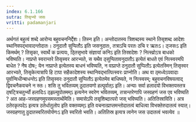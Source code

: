 ```yaml
---
index: 6.1.166
sutra: तिसृभ्यो जसः
vritti: padamanjari
---
```


 अर्थगतं बहुत्वं शब्दे आरोप्य बहुवचननिर्द्देशः। तिस्न इति। अन्तोदातस्य त्रिशब्दस्य स्थाने तिसृशब्द आदेशः स्थानिवपद्भावादन्तोदातः। ठनुदातौ सुप्पितौऽ इति जसनुदातः, तत्राऽचि परतः ठचि र ऋतःऽ। ठ्जसःऽ इति किमर्थम् ? तिसृका, स्वार्थे क प्रत्ययः, ठ्तिसृभावे संज्ञायां कनिऽ इति तिस्रादेशः ? नित्स्व्रोऽत्र बाधको भविष्यति। नाप्रप्ते स्वरान्तरे तिसृस्वर आरभ्यते, स यथैव ठ्सुप्पितावनुदातौऽ इत्येतं बाधते एवं नित्स्वरमपि बाधेत ? नैष दोषः; येन नाप्राप्ते इत्येतस्य बाधनं भविष्यति, न वाप्राप्ते ठनुदातौ सुप्पितौऽ इत्येतस्मिन् तिसृस्वर आरभ्यते, तिसृकेत्यत्रापि हि टापा सहैकादेशस्य स्थानिवद्भात्पित्स्वरः प्राप्नोति। अथ वा ठ्मध्येऽपवादाः पूर्वान्विधीन्बाधन्तेऽ इति तिसृस्वरः ठनुदातौ सुप्पितौऽ इत्येतमेव बाधिष्यते, न नित्स्वरम्; बहुवचनविषयत्वाद् द्विवचनैकवचने न स्तः। शसि तु भवितव्यम् ठुदातयणो हल्पूर्वात्ऽ इति। अन्याः सर्वा हलादयो विभक्तयस्तत्र ठ्षट्त्रिचतुर्भ्यो हलादिःऽ ठ्झल्युपोतमम्ऽ इत्यनेन स्वरेण भवितव्यम्, तत्रान्तरेणापि जस्ग्रहणं जस एव भविष्यति ? अत आह-जस्ग्रहणमुपसमस्तार्थमिति। समासेऽपि तसृशिब्दात्परो जस् भविष्यति।  अतितिस्राविति। अत्र ठतेरकृत्पदेऽ इत्यत्र ठतेर्धातुलोप इति वक्तव्यम्ऽ इति वचनात्प्राप्तमन्तोदातत्वं बाधित्वा विभक्तेरुदातत्वं स्यात्। जस्ग्रहणातु ठुदातस्वरितयोर्यणःऽ इति स्वरितो भवति। अतितिस्र इत्यत्र त्वनेन जस उदातत्वं भवत्येव ॥